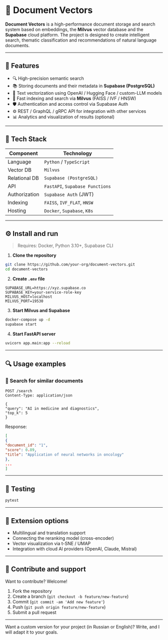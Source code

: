 

# 📄 Document Vectors

**Document Vectors** is a high-performance document storage and search system based on embeddings, the **Milvus** vector database and the **Supabase** cloud platform.
The project is designed to create intelligent search, thematic classification and recommendations of natural language documents.

---

## 🚀 Features

* 🔍 High-precision semantic search
* 📚 Storing documents and their metadata in **Supabase (PostgreSQL)**
* 🧠 Text vectorization using OpenAI / Hugging Face / custom-LLM models
* 🧭 Fast indexing and search via **Milvus** (FAISS / IVF / HNSW)
* 🛡️ Authentication and access control via Supabase Auth
* ⚙️ REST / GraphQL / gRPC API for integration with other services
* 📊 Analytics and visualization of results (optional)

---

## 🧩 Tech Stack

| Component | Technology |
| --------------- | ------------------------------ |
| Language | `Python` / `TypeScript` |
| Vector DB | `Milvus` |
| Relational DB | `Supabase (PostgreSQL)` |
| API | `FastAPI`, `Supabase Functions` |
| Authorization | `Supabase Auth` (JWT) |
| Indexing | `FAISS`, `IVF_FLAT`, `HNSW` |
| Hosting | `Docker`, `Supabase`, `K8s` |

---

## ⚙️ Install and run

> Requires: Docker, Python 3.10+, Supabase CLI

1. **Clone the repository**

```bash
git clone https://github.com/your-org/document-vectors.git
cd document-vectors
```

2. **Create `.env` file**

```env
SUPABASE_URL=https://xyz.supabase.co
SUPABASE_KEY=your-service-role-key
MILVUS_HOST=localhost
MILVUS_PORT=19530
```

3. **Start Milvus and Supabase**

```bash
docker-compose up -d
supabase start
```

4. **Start FastAPI server**

```bash
uvicorn app.main:app --reload
```

---

## 🔍 Usage examples

### 🔎 Search for similar documents

```http
POST /search
Content-Type: application/json

{
"query": "AI in medicine and diagnostics",
"top_k": 5
}
```

Response:

```json
[
{
"document_id": "1",
"score": 0.89,
"title": "Application of neural networks in oncology"
},
...
]
```

---

## 🧪 Testing

```bash
pytest
```

---

## 📌 Extension options

* Multilingual and translation support
* Connecting the reranking model (cross-encoder)
* Vector visualization via t-SNE / UMAP
* Integration with cloud AI providers (OpenAI, Claude, Mistral)

---

## 🤝 Contribute and support

Want to contribute? Welcome!

1. Fork the repository
2. Create a branch (`git checkout -b feature/new-feature`)
3. Commit (`git commit -am 'Add new feature'`)
4. Push (`git push origin feature/new-feature`)
5. Submit a pull request



---

Want a custom version for your project (in Russian or English)? Write, and I will adapt it to your goals.
